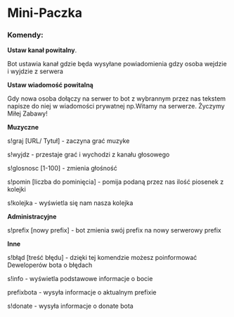 # Mini-Paczka
	
<h3>Komendy:</h3>	

<strong>Ustaw kanał powitalny</strong>.

Bot ustawia kanał gdzie będa wysyłane powiadomienia gdzy osoba wejdzie i wyjdzie z serwera


<strong>Ustaw wiadomość powitalną</strong>

Gdy nowa osoba dołączy na serwer to bot z wybrannym przez nas tekstem napisze do niej w wiadomości prywatnej 
np.Witamy na serwerze. Życzymy Miłej Zabawy!

<strong>Muzyczne</strong>

s!graj [URL/ Tytuł] - zaczyna grać muzyke

s!wyjdz - przestaje grać i wychodzi z kanału głosowego

s!glosnosc [1-100] - zmienia głośność

s!pomin [liczba do pominięcia] - pomija podaną przez nas ilość piosenek z kolejki

s!kolejka - wyświetla się nam nasza kolejka


<strong>Administracyjne</strong>

s!prefix [nowy prefix] - bot zmienia swój prefix na nowy serwerowy prefix


<strong>Inne</strong>

s!błąd [treść błędu] - dzięki tej komendzie możesz poinformować Deweloperów bota o błędach

s!info - wyświetla podstawowe informacje o bocie

prefixbota - wysyła informacje o aktualnym prefixie

s!donate - wysyła informacje o donate bota
